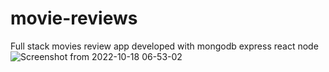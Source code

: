 # movie-reviews
Full stack movies review app developed with mongodb express react node
![Screenshot from 2022-10-18 06-53-02](https://user-images.githubusercontent.com/64278113/196411633-a87b0f81-4855-4943-93c1-12a3e99bc50f.png)
